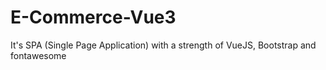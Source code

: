 # E-Commerce-Vue3
It's SPA (Single Page Application) with a strength of VueJS, Bootstrap and fontawesome
